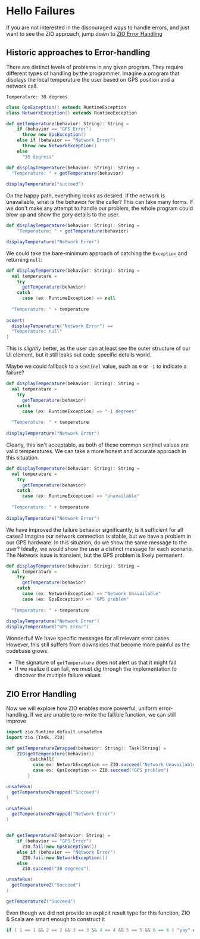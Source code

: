 # Hello Failures

If you are not interested in the discouraged ways to handle errors, and just want to see the ZIO approach, jump down to 
[ZIO Error Handling](#zio-error-handling)

## Historic approaches to Error-handling

There are distinct levels of problems in any given program. They require different types of handling by the programmer. Imagine a program that displays the local temperature the user based on GPS position and a network call.

```text
Temperature: 30 degrees
```

```scala mdoc
class GpsException() extends RuntimeException
class NetworkException() extends RuntimeException

def getTemperature(behavior: String): String =
    if (behavior == "GPS Error")
      throw new GpsException()
    else if (behavior == "Network Error")
      throw new NetworkException()
    else
      "35 degress"
```

```scala mdoc:nest
def displayTemperature(behavior: String): String =
  "Temperature: " + getTemperature(behavior)
  
displayTemperature("succeed")
```

On the happy path, everything looks as desired.
If the network is unavailable, what is the behavior for the caller?
This can take many forms.
If we don't make any attempt to handle our problem, the whole program could blow up and show the gory details to the user.

```scala mdoc:nest:crash
def displayTemperature(behavior: String): String =
    "Temperature: " + getTemperature(behavior)

displayTemperature("Network Error")
```

We could take the bare-minimum approach of catching the `Exception` and returning `null`:

```scala mdoc:nest
def displayTemperature(behavior: String): String =
  val temperature =
    try
      getTemperature(behavior)
    catch
      case (ex: RuntimeException) => null
    
  "Temperature: " + temperature
  
assert( 
  displayTemperature("Network Error") == 
  "Temperature: null"
)
```

This is *slightly* better, as the user can at least see the outer structure of our UI element, but it still leaks out code-specific details world.

Maybe we could fallback to a `sentinel` value, such as `0` or `-1` to indicate a failure?

```scala mdoc:nest
def displayTemperature(behavior: String): String =
  val temperature =
    try
      getTemperature(behavior)
    catch
      case (ex: RuntimeException) => "-1 degrees"
    
  "Temperature: " + temperature
  
displayTemperature("Network Error")
```

Clearly, this isn't acceptable, as both of these common sentinel values are valid temperatures.
We can take a more honest and accurate approach in this situation.

```scala mdoc:nest
def displayTemperature(behavior: String): String =
  val temperature =
    try
      getTemperature(behavior)
    catch
      case (ex: RuntimeException) => "Unavailable"
    
  "Temperature: " + temperature
  
displayTemperature("Network Error")
```

We have improved the failure behavior significantly; is it sufficient for all cases?
Imagine our network connection is stable, but we have a problem in our GPS hardware.
In this situation, do we show the same message to the user? Ideally, we would show the user a distinct message for each scenario.
The Network issue is transient, but the GPS problem is likely permanent.

```scala mdoc:nest
def displayTemperature(behavior: String): String =
  val temperature =
    try
      getTemperature(behavior)
    catch
      case (ex: NetworkException) => "Network Unavailable"
      case (ex: GpsException) => "GPS problem"
    
  "Temperature: " + temperature
  
displayTemperature("Network Error")
displayTemperature("GPS Error")
```

Wonderful!
We have specific messages for all relevant error cases. However, this still suffers from downsides that become more painful as the codebase grows.

- The signature of `getTemperature` does not alert us that it might fail
- If we realize it can fail, we must dig through the implementation to discover the multiple failure values


## ZIO Error Handling

Now we will explore how ZIO enables more powerful, uniform error-handling.
If we are unable to re-write the fallible function, we can still improve 

```scala mdoc
import zio.Runtime.default.unsafeRun
import zio.{Task, ZIO}
```

```scala mdoc:fiddler
def getTemperatureZWrapped(behavior: String): Task[String] =
    ZIO(getTemperature(behavior))
        .catchAll{
          case ex: NetworkException => ZIO.succeed("Network Unavailable")
          case ex: GpsException => ZIO.succeed("GPS problem")
        }
```

```scala mdoc
unsafeRun(
  getTemperatureZWrapped("Succeed")
)
```

```scala mdoc
unsafeRun(
  getTemperatureZWrapped("Network Error")
)
```

```scala mdoc:fiddler:nest

def getTemperatureZ(behavior: String) =
    if (behavior == "GPS Error")
      ZIO.fail(new GpsException())
    else if (behavior == "Network Error")
      ZIO.fail(new NetworkException())
    else
      ZIO.succeed("30 degrees")

unsafeRun(
  getTemperatureZ("Succeed")
)

getTemperatureZ("Succeed")
```

Even though we did not provide an explicit result type for this function, ZIO & Scala are smart enough to construct it

```scala mdoc:fiddler
if ( 1 == 1 && 2 == 2 && 3 == 3 && 4 == 4 && 5 == 5 && 6 == 6 ) "yay" else "damn"
```